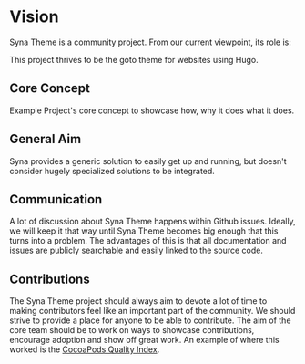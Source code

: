 # Vision

Syna Theme is a community project. From our current viewpoint, its role is:

This project thrives to be the goto theme for websites using Hugo.





## Core Concept

Example Project&#39;s core concept to showcase how, why it does what it does.




## General Aim

Syna provides a generic solution to easily get up and running, but doesn&#39;t consider hugely specialized solutions to be integrated.



## Communication
A lot of discussion about Syna Theme happens within Github issues. Ideally, we will keep it that way until Syna Theme becomes big enough that this turns into a problem. The advantages of this is that all documentation and issues are publicly searchable and easily linked to the source code.

## Contributions
The Syna Theme project should always aim to devote a lot of time to making contributors feel like an important part of the community. We should strive to provide a place for anyone to be able to contribute. The aim of the core team should be to work on ways to showcase contributions, encourage adoption and show off great work. An example of where this worked is the [CocoaPods Quality Index](http://blog.cocoapods.org/CocoaPods.org-Two-point-Five/).
